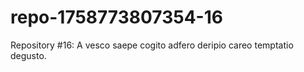 # repo-1758773807354-16
Repository #16: A vesco saepe cogito adfero deripio careo temptatio degusto.
